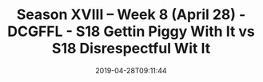 ---
title: Season XVIII – Week 8 (April 28) - DCGFFL - S18 Gettin Piggy With It vs S18
  Disrespectful Wit It
teams-score:
- team: _teams/pink.md
  score: 41
- team: _teams/s18-gold.md
  score: 38
mvp: Jim Roll (Pink), Jack Blaney (Gold)
game-ball: ''
season: 18
week: 8
date: '2019-04-28T09:11:44'
pageid: season-xviii-week-8-april-28-6916-vs-6908
---